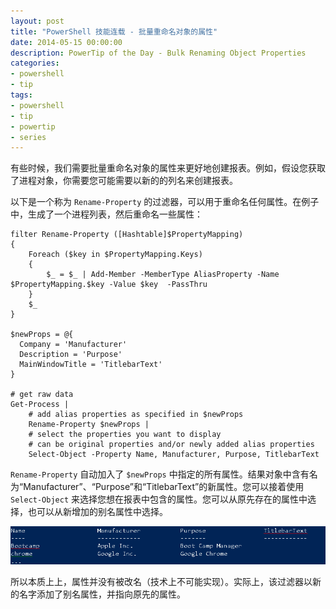 ```yaml
---
layout: post
title: "PowerShell 技能连载 - 批量重命名对象的属性"
date: 2014-05-15 00:00:00
description: PowerTip of the Day - Bulk Renaming Object Properties
categories:
- powershell
- tip
tags:
- powershell
- tip
- powertip
- series
---
```

有些时候，我们需要批量重命名对象的属性来更好地创建报表。例如，假设您获取了进程对象，你需要您可能需要以新的的列名来创建报表。

以下是一个称为 `Rename-Property` 的过滤器，可以用于重命名任何属性。在例子中，生成了一个进程列表，然后重命名一些属性：

    filter Rename-Property ([Hashtable]$PropertyMapping)
    {
        Foreach ($key in $PropertyMapping.Keys)
        {
            $_ = $_ | Add-Member -MemberType AliasProperty -Name $PropertyMapping.$key -Value $key  -PassThru
        }
        $_
    }
    
    $newProps = @{
      Company = 'Manufacturer'
      Description = 'Purpose'
      MainWindowTitle = 'TitlebarText'
    }
    
    # get raw data
    Get-Process | 
        # add alias properties as specified in $newProps
        Rename-Property $newProps |
        # select the properties you want to display
        # can be original properties and/or newly added alias properties
        Select-Object -Property Name, Manufacturer, Purpose, TitlebarText 

`Rename-Property` 自动加入了 `$newProps` 中指定的所有属性。结果对象中含有名为“Manufacturer”、“Purpose”和“TitlebarText”的新属性。您可以接着使用 `Select-Object` 来选择您想在报表中包含的属性。您可以从原先存在的属性中选择，也可以从新增加的别名属性中选择。

![](/img/2014-05-15-bulk-renaming-object-properties-001.png)

所以本质上上，属性并没有被改名（技术上不可能实现）。实际上，该过滤器以新的名字添加了别名属性，并指向原先的属性。

<!--本文国际来源：[Bulk Renaming Object Properties](http://community.idera.com/powershell/powertips/b/tips/posts/bulk-renaming-object-properties)-->
